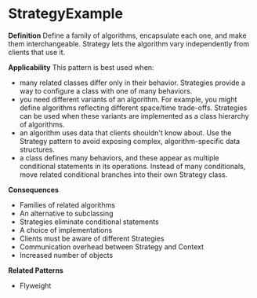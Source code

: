 # StrategyExample

**Definition** 
Define a family of algorithms, encapsulate each one, and make them interchangeable. Strategy lets the algorithm vary independently from clients that use it.

**Applicability**
This pattern is best used when:

 - many related classes differ only in their behavior. Strategies provide a way to configure a class with one of many behaviors.  
 - you need different variants of an algorithm. For example, you might define algorithms reflecting different space/time trade-offs. Strategies can be used when these variants are implemented as a class hierarchy of algorithms.  
 - an algorithm uses data that clients shouldn't know about. Use the Strategy pattern to avoid exposing complex, algorithm-specific data structures.  
 - a class defines many behaviors, and these appear as multiple conditional statements in its operations. Instead of many conditionals, move related conditional branches into their own Strategy class. 

**Consequences**

- Families of related algorithms
- An alternative to subclassing
- Strategies eliminate conditional statements
- A choice of implementations
- Clients must be aware of different Strategies
- Communication overhead between Strategy and Context
- Increased number of objects

**Related Patterns**

- Flyweight